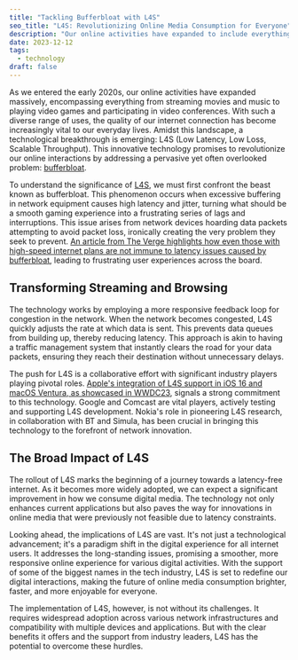 ```yaml
---
title: "Tackling Bufferbloat with L4S"
seo_title: "L4S: Revolutionizing Online Media Consumption for Everyone"
description: "Our online activities have expanded to include everything from streaming movies and music to playing video games and participating in video conferences. With such diverse uses, the quality of our internet connection is more important than ever. L4S promises to revolutionize our online interactions by addressing a pervasive yet often overlooked problem: bufferbloat."
date: 2023-12-12
tags:
  - technology
draft: false
---
```



As we entered the early 2020s, our online activities have expanded massively, encompassing everything from streaming movies and music to playing video games and participating in video conferences. With such a diverse range of uses, the quality of our internet connection has become increasingly vital to our everyday lives. Amidst this landscape, a technological breakthrough is emerging: L4S (Low Latency, Low Loss, Scalable Throughput). This innovative technology promises to revolutionize our online interactions by addressing a pervasive yet often overlooked problem: [bufferbloat](https://www.bufferbloat.net/projects/bloat/wiki/Introduction/).

To understand the significance of [L4S](https://www.bell-labs.com/research-innovation/projects-and-initiatives/l4s/), we must first confront the beast known as bufferbloat. This phenomenon occurs when excessive buffering in network equipment causes high latency and jitter, turning what should be a smooth gaming experience into a frustrating series of lags and interruptions. This issue arises from network devices hoarding data packets attempting to avoid packet loss, ironically creating the very problem they seek to prevent. [An article from The Verge highlights how even those with high-speed internet plans are not immune to latency issues caused by bufferbloat](https://www.theverge.com/23655762/l4s-internet-apple-comcast-latency-speed-bandwidth), leading to frustrating user experiences across the board.

## Transforming Streaming and Browsing

The technology works by employing a more responsive feedback loop for congestion in the network. When the network becomes congested, L4S quickly adjusts the rate at which data is sent. This prevents data queues from building up, thereby reducing latency. This approach is akin to having a traffic management system that instantly clears the road for your data packets, ensuring they reach their destination without unnecessary delays.

The push for L4S is a collaborative effort with significant industry players playing pivotal roles. [Apple's integration of L4S support in iOS 16 and macOS Ventura, as showcased in WWDC23](https://developer.apple.com/videos/play/wwdc2023/10004/), signals a strong commitment to this technology. Google and Comcast are vital players, actively testing and supporting L4S development. Nokia's role in pioneering L4S research, in collaboration with BT and Simula, has been crucial in bringing this technology to the forefront of network innovation.

## The Broad Impact of L4S

The rollout of L4S marks the beginning of a journey towards a latency-free internet. As it becomes more widely adopted, we can expect a significant improvement in how we consume digital media. The technology not only enhances current applications but also paves the way for innovations in online media that were previously not feasible due to latency constraints.

Looking ahead, the implications of L4S are vast. It's not just a technological advancement; it's a paradigm shift in the digital experience for all internet users. It addresses the long-standing issues, promising a smoother, more responsive online experience for various digital activities. With the support of some of the biggest names in the tech industry, L4S is set to redefine our digital interactions, making the future of online media consumption brighter, faster, and more enjoyable for everyone.

The implementation of L4S, however, is not without its challenges. It requires widespread adoption across various network infrastructures and compatibility with multiple devices and applications. But with the clear benefits it offers and the support from industry leaders, L4S has the potential to overcome these hurdles.